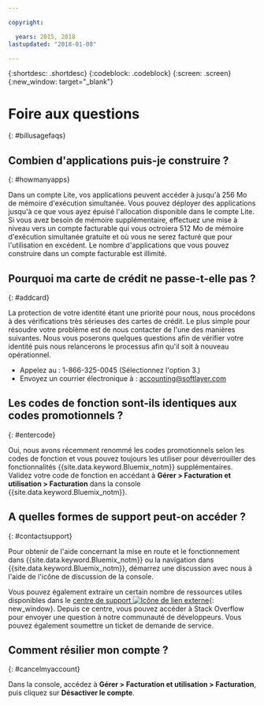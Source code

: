 ```yaml
---

copyright:

  years: 2015, 2018
lastupdated: "2018-01-08"

---
```


{:shortdesc: .shortdesc}
{:codeblock: .codeblock}
{:screen: .screen}
{:new_window: target="_blank"}

# Foire aux questions
{: #billusagefaqs} 

## Combien d'applications puis-je construire ?
{: #howmanyapps}

Dans un compte Lite, vos applications peuvent accéder à jusqu'à 256 Mo de mémoire d'exécution simultanée. Vous pouvez déployer des applications jusqu'à ce que vous ayez épuisé l'allocation disponible dans le compte Lite. Si vous avez besoin de mémoire supplémentaire, effectuez une mise à niveau vers un compte facturable qui vous octroiera 512 Mo de mémoire d'exécution simultanée gratuite et où vous ne serez facturé que pour l'utilisation en excédent. Le nombre d'applications que vous pouvez construire dans un compte facturable est illimité.

## Pourquoi ma carte de crédit ne passe-t-elle pas ?
{: #addcard}

La protection de votre identité étant une priorité pour nous, nous procédons à des vérifications très sérieuses des cartes de crédit. Le plus simple pour résoudre votre problème est de nous contacter de l'une des manières suivantes. Nous vous poserons quelques questions afin de vérifier votre identité puis nous relancerons le processus afin qu'il soit à nouveau opérationnel. 

   * Appelez au : 1-866-325-0045 (Sélectionnez l'option 3.)
   * Envoyez un courrier électronique à : [accounting@softlayer.com](accounting@softlayer.com) 

## Les codes de fonction sont-ils identiques aux codes promotionnels ? 
{: #entercode}

Oui, nous avons récemment renommé les codes promotionnels selon les codes de fonction et vous pouvez toujours les utiliser pour déverrouiller des fonctionnalités {{site.data.keyword.Bluemix_notm}} supplémentaires. Validez votre code de fonction en accédant à **Gérer > Facturation et utilisation > Facturation** dans la console {{site.data.keyword.Bluemix_notm}}. 

## A quelles formes de support peut-on accéder ?
{: #contactsupport}

Pour obtenir de l'aide concernant la mise en route et le fonctionnement dans {{site.data.keyword.Bluemix_notm}} ou la navigation dans {{site.data.keyword.Bluemix_notm}}, démarrez une discussion avec nous à l'aide de l'icône de discussion de la console. 

Vous pouvez également extraire un certain nombre de ressources utiles disponibles dans le [centre de support ![Icône de lien externe](../icons/launch-glyph.svg)](https://console.bluemix.net/unifiedsupport/supportcenter){: new_window}. Depuis ce centre, vous pouvez accéder à Stack Overflow pour envoyer une question à notre communauté de développeurs. Vous pouvez également soumettre un ticket de demande de service.  

## Comment résilier mon compte ?
{: #cancelmyaccount}

Dans la console, accédez à **Gérer > Facturation et utilisation > Facturation**, puis cliquez sur **Désactiver le compte**.



